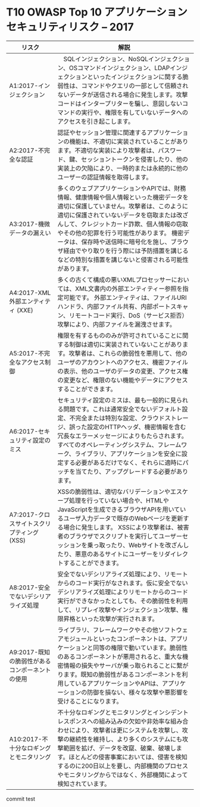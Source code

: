 # T10 OWASP Top 10 アプリケーションセキュリティリスク – 2017

| リスク | 解説 |
| -- | -- |
| A1:2017-インジェクション | 　SQLインジェクション、NoSQLインジェクション、OSコマンドインジェクション、LDAPインジェクションといったインジェクションに関する脆弱性は、コマンドやクエリの一部として信頼されないデータが送信される場合に発生します。攻撃コードはインタープリターを騙し、意図しないコマンドの実行や、権限を有していないデータへのアクセスを引き起こします。 |
| A2:2017-不完全な認証 |認証やセッション管理に関連するアプリケーションの機能は、不適切に実装されていることがあります。不適切な実装により攻撃者は、パスワード、鍵、セッショントークンを侵害したり、他の実装上の欠陥により、一時的または永続的に他のユーザーの認証情報を取得します。|
| A3:2017-機微データの漏えい | 多くのウェブアプリケーションやAPIでは、財務情報、健康情報や個人情報といった機密データを適切に保護していません。攻撃者は、このように適切に保護されていないデータを窃取または改ざんして、クレジットカード詐欺、個人情報の窃取やその他の犯罪を行う可能性があります。 機密データは、保存時や送信時に暗号化を施し、ブラウザ経由でやり取りを行う際には予防措置を講じるなどの特別な措置を講じないと侵害される可能性があります。 |
| A4:2017-XML 外部エンティティ (XXE) | 多くの古くて構成の悪いXMLプロセッサーにおいては、XML文書内の外部エンティティー参照を指定可能です。 外部エンティティは、ファイルURIハンドラ、内部ファイル共有、内部ポートスキャン、リモートコード実行、DoS（サービス拒否）攻撃により、内部ファイルを漏洩させます。 |
| A5:2017-不完全なアクセス制御 | 権限を有するもののみが許可されていることに関する制御は適切に実装されていないことがあります。攻撃者は、これらの脆弱性を悪用して、他のユーザのアカウントへのアクセス、機密ファイルの表示、他のユーザのデータの変更、アクセス権の変更など、権限のない機能やデータにアクセスすることができます。|
| A6:2017-セキュリティ設定のミス | セキュリティ設定のミスは、最も一般的に見られる問題です。これは通常安全でないデフォルト設定、不完全または特別な設定、クラウドストレージ、誤った設定のHTTPヘッダ、機密情報を含む冗長なエラーメッセージによりもたらされます。 すべてのオペレーティングシステム、フレームワーク、ライブラリ、アプリケーションを安全に設定する必要があるだけでなく、それらに適時にパッチを当てたり、アップグレードする必要があります。 |
| A7:2017-クロスサイトスクリプティング (XSS) | XSSの脆弱性は、適切なバリデーションやエスケープ処理を行っていない場合や、HTMLやJavaScriptを生成できるブラウザAPIを用いているユーザ入力データで既存のWebページを更新する場合に発生します。 XSSにより攻撃者は、被害者のブラウザでスクリプトを実行してユーザーセッションを乗っ取ったり、Webサイトを改ざんしたり、悪意のあるサイトにユーザーをリダイレクトすることができます。|
| A8:2017-安全でないデシリアライズ処理 | 安全でないデシリアライズ処理により、リモートからのコード実行がなされます。仮に安全でないデシリアライズ処理によりリモートからのコード実行ができなかったとしても、その脆弱性を利用して、リプレイ攻撃やインジェクション攻撃、権限昇格といった攻撃が実行されます。 |
| A9:2017-既知の脆弱性があるコンポーネントの使用 | ライブラリ、フレームワークやその他ソフトウェアモジュールといったコンポーネントは、アプリケーションと同等の権限で動いています。脆弱性のあるコンポーネントが悪用されると、重大な機密情報の損失やサーバが乗っ取られることに繋がります。既知の脆弱性があるコンポーネントを利用しているアプリケーションやAPIは、アプリケーションの防御を損ない、様々な攻撃や悪影響を受けることになります。 |
| A10:2017-不十分なロギングとモニタリング| 不十分なロギングとモニタリングとインシデントレスポンスへの組み込みの欠如や非効率な組み合わせにより、攻撃者は更にシステムを攻撃し、攻撃の継続性を維持し、より多くのシステムにも攻撃範囲を拡げ、データを改竄、破棄、破壊します。ほとんどの侵害事案においては、侵害を検知するのに200日以上を要し、内部機関のプロセスやモニタリングからではなく、外部機関によって検知されています。 |

commit test
